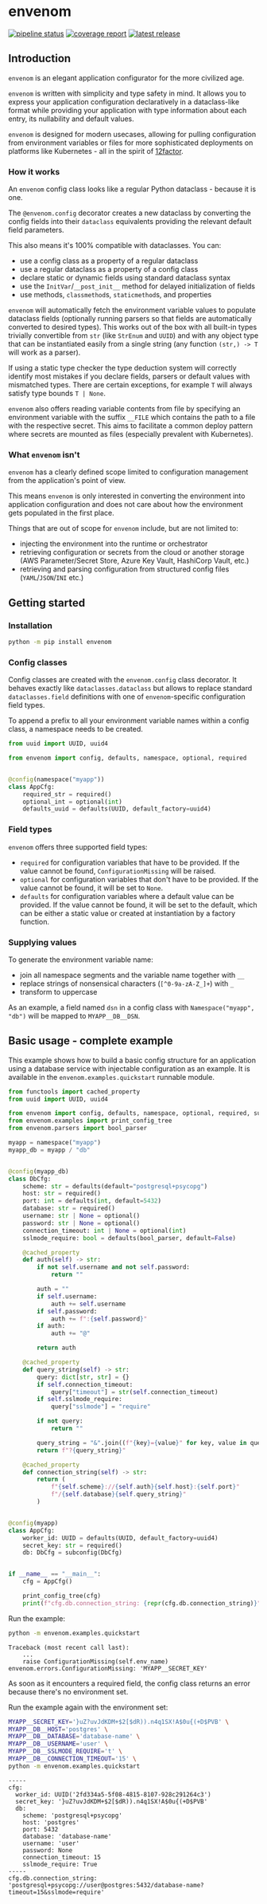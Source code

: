 <!-- `envenom` - an elegant application configurator for the more civilized age
Copyright (C) 2024 Artur Ciesielski <artur.ciesielski@gmail.com>

This program is free software: you can redistribute it and/or modify
it under the terms of the GNU General Public License as published by
the Free Software Foundation, either version 3 of the License, or
(at your option) any later version.

This program is distributed in the hope that it will be useful,
but WITHOUT ANY WARRANTY; without even the implied warranty of
MERCHANTABILITY or FITNESS FOR A PARTICULAR PURPOSE.  See the
GNU General Public License for more details.

You should have received a copy of the GNU General Public License
along with this program.  If not, see <https://www.gnu.org/licenses/>. -->

# envenom

[![pipeline status](https://gitlab.com/arcanery/python/envenom/badges/main/pipeline.svg)](https://gitlab.com/arcanery/python/envenom/-/commits/main)
[![coverage report](https://gitlab.com/arcanery/python/envenom/badges/main/coverage.svg)](https://gitlab.com/arcanery/python/envenom/-/commits/main)
[![latest release](https://gitlab.com/arcanery/python/envenom/-/badges/release.svg)](https://gitlab.com/arcanery/python/envenom/-/releases)

## Introduction

`envenom` is an elegant application configurator for the more civilized age.

`envenom` is written with simplicity and type safety in mind. It allows
you to express your application configuration declaratively in a dataclass-like
format while providing your application with type information about each entry,
its nullability and default values.

`envenom` is designed for modern usecases, allowing for pulling configuration from
environment variables or files for more sophisticated deployments on platforms
like Kubernetes - all in the spirit of [12factor](https://12factor.net/).

### How it works

An `envenom` config class looks like a regular Python dataclass - because it is one.

The `@envenom.config` decorator creates a new dataclass by converting the config fields
into their `dataclass` equivalents providing the relevant default field parameters.

This also means it's 100% compatible with dataclasses. You can:

- use a config class as a property of a regular dataclass
- use a regular dataclass as a property of a config class
- declare static or dynamic fields using standard dataclass syntax
- use the `InitVar`/`__post_init__` method for delayed initialization of fields
- use methods, `classmethod`s, `staticmethod`s, and properties

`envenom` will automatically fetch the environment variable values to populate
dataclass fields (optionally running parsers so that fields are automatically
converted to desired types). This works out of the box with all built-in types trivially
convertible from `str` (like `StrEnum` and `UUID`) and with any object type that can be
instantiated easily from a single string (any function `(str,) -> T` will work as a
parser).

If using a static type checker the type deduction system will correctly identify most
mistakes if you declare fields, parsers or default values with mismatched types. There
are certain exceptions, for example `T` will always satisfy type bounds `T | None`.

`envenom` also offers reading variable contents from file by specifying an environment
variable with the suffix `__FILE` which contains the path to a file with the respective
secret. This aims to facilitate a common deploy pattern where secrets are mounted as
files (especially prevalent with Kubernetes).

### What `envenom` isn't

`envenom` has a clearly defined scope limited to configuration management from the
application's point of view.

This means `envenom` is only interested in converting the environment into application
configuration and does not care about how the environment gets populated in the first place.

Things that are out of scope for `envenom` include, but are not limited to:

- injecting the environment into the runtime or orchestrator
- retrieving configuration or secrets from the cloud or another storage
(AWS Parameter/Secret Store, Azure Key Vault, HashiCorp Vault, etc.)
- retrieving and parsing configuration from structured config files (`YAML`/`JSON`/`INI` etc.)

## Getting started

### Installation

```bash
python -m pip install envenom
```

### Config classes

Config classes are created with the `envenom.config` class decorator. It behaves exactly
like `dataclasses.dataclass` but allows to replace standard `dataclasses.field`
definitions with one of `envenom`-specific configuration field types.

To append a prefix to all your environment variable names within a config class, a namespace
needs to be created.

```python
from uuid import UUID, uuid4

from envenom import config, defaults, namespace, optional, required


@config(namespace("myapp"))
class AppCfg:
    required_str = required()
    optional_int = optional(int)
    defaults_uuid = defaults(UUID, default_factory=uuid4)
```

### Field types

`envenom` offers three supported field types:

- `required` for configuration variables that have to be provided. If the value cannot
be found, `ConfigurationMissing` will be raised.
- `optional` for configuration variables that don't have to be provided. If the value cannot
be found, it will be set to `None`.
- `defaults` for configuration variables where a default value can be provided. If the
value cannot be found, it will be set to the default, which can be either a static value
or created at instantiation by a factory function.

### Supplying values

To generate the environment variable name:

- join all namespace segments and the variable name together with `__`
- replace strings of nonsensical characters (`[^0-9a-zA-Z_]+`) with `_`
- transform to uppercase

As an example, a field named `dsn` in a config class with `Namespace("myapp", "db")`
will be mapped to `MYAPP__DB__DSN`.

## Basic usage - complete example

This example shows how to build a basic config structure for an application using a
database service with injectable configuration as an example. It is available in the
`envenom.examples.quickstart` runnable module.

```python
from functools import cached_property
from uuid import UUID, uuid4

from envenom import config, defaults, namespace, optional, required, subconfig
from envenom.examples import print_config_tree
from envenom.parsers import bool_parser

myapp = namespace("myapp")
myapp_db = myapp / "db"


@config(myapp_db)
class DbCfg:
    scheme: str = defaults(default="postgresql+psycopg")
    host: str = required()
    port: int = defaults(int, default=5432)
    database: str = required()
    username: str | None = optional()
    password: str | None = optional()
    connection_timeout: int | None = optional(int)
    sslmode_require: bool = defaults(bool_parser, default=False)

    @cached_property
    def auth(self) -> str:
        if not self.username and not self.password:
            return ""

        auth = ""
        if self.username:
            auth += self.username
        if self.password:
            auth += f":{self.password}"
        if auth:
            auth += "@"

        return auth

    @cached_property
    def query_string(self) -> str:
        query: dict[str, str] = {}
        if self.connection_timeout:
            query["timeout"] = str(self.connection_timeout)
        if self.sslmode_require:
            query["sslmode"] = "require"

        if not query:
            return ""

        query_string = "&".join((f"{key}={value}" for key, value in query.items()))
        return f"?{query_string}"

    @cached_property
    def connection_string(self) -> str:
        return (
            f"{self.scheme}://{self.auth}{self.host}:{self.port}"
            f"/{self.database}{self.query_string}"
        )


@config(myapp)
class AppCfg:
    worker_id: UUID = defaults(UUID, default_factory=uuid4)
    secret_key: str = required()
    db: DbCfg = subconfig(DbCfg)


if __name__ == "__main__":
    cfg = AppCfg()

    print_config_tree(cfg)
    print(f"cfg.db.connection_string: {repr(cfg.db.connection_string)}")
```

Run the example:

```bash
python -m envenom.examples.quickstart
```

```
Traceback (most recent call last):
    ...
    raise ConfigurationMissing(self.env_name)
envenom.errors.ConfigurationMissing: 'MYAPP__SECRET_KEY'
```

As soon as it encounters a required field, the config class returns
an error because there's no environment set.

Run the example again with the environment set:

```bash
MYAPP__SECRET_KEY='}uZ?uvJdKDM+$2[$dR)).n4q1SX!A$0u{(+D$PVB' \
MYAPP__DB__HOST='postgres' \
MYAPP__DB__DATABASE='database-name' \
MYAPP__DB__USERNAME='user' \
MYAPP__DB__SSLMODE_REQUIRE='t' \
MYAPP__DB__CONNECTION_TIMEOUT='15' \
python -m envenom.examples.quickstart
```

```
-----
cfg:
  worker_id: UUID('2fd334a5-5f08-4815-8107-928c291264c3')
  secret_key: '}uZ?uvJdKDM+$2[$dR)).n4q1SX!A$0u{(+D$PVB'
  db:
    scheme: 'postgresql+psycopg'
    host: 'postgres'
    port: 5432
    database: 'database-name'
    username: 'user'
    password: None
    connection_timeout: 15
    sslmode_require: True
-----
cfg.db.connection_string: 'postgresql+psycopg://user@postgres:5432/database-name?timeout=15&sslmode=require'
```

